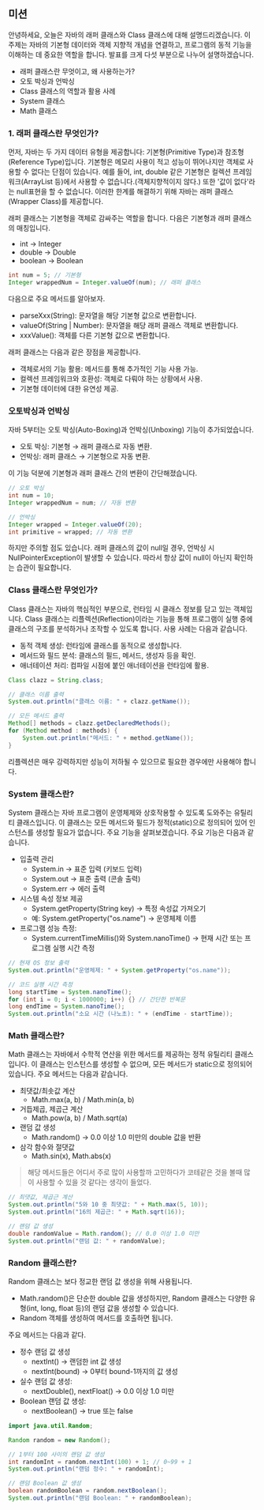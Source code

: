 ## 미션

안녕하세요, 오늘은 자바의 래퍼 클래스와 Class 클래스에 대해 설명드리겠습니다. 이 주제는 자바의 기본형 데이터와 객체 지향적 개념을 연결하고, 프로그램의 동적 기능을 이해하는 데 중요한 역할을 합니다. 발표를 크게 다섯 부분으로 나누어 설명하겠습니다.

- 래퍼 클래스란 무엇이고, 왜 사용하는가?
- 오토 박싱과 언박싱
- Class 클래스의 역할과 활용 사례
- System 클래스
- Math 클래스

### 1. 래퍼 클래스란 무엇인가?

먼저, 자바는 두 가지 데이터 유형을 제공합니다: 기본형(Primitive Type)과 참조형(Reference Type)입니다. 기본형은 메모리 사용이 적고 성능이 뛰어나지만 객체로 사용할 수 없다는 단점이 있습니다.
예를 들어, int, double 같은 기본형은 컬렉션 프레임워크(ArrayList 등)에서 사용할 수 없습니다.(객체지향적이지 않다.) 또한 '값이 없다'라는 null표현을 할 수 없습니다. 이러한 한계를 해결하기 위해 자바는 래퍼 클래스(Wrapper Class)를 제공합니다.

래퍼 클래스는 기본형을 객체로 감싸주는 역할을 합니다. 다음은 기본형과 래퍼 클래스의 매칭입니다.

- int → Integer
- double → Double
- boolean → Boolean

```java
int num = 5; // 기본형
Integer wrappedNum = Integer.valueOf(num); // 래퍼 클래스
```

다음으로 주요 메서드를 알아보자.

- parseXxx(String): 문자열을 해당 기본형 값으로 변환합니다.
- valueOf(String | Number): 문자열을 해당 래퍼 클래스 객체로 변환합니다.
- xxxValue(): 객체를 다른 기본형 값으로 변환합니다.

래퍼 클래스는 다음과 같은 장점을 제공합니다.

- 객체로서의 기능 활용: 메서드를 통해 추가적인 기능 사용 가능.
- 컬렉션 프레임워크와 호환성: 객체로 다뤄야 하는 상황에서 사용.
- 기본형 데이터에 대한 유연성 제공.

### 오토박싱과 언박싱

자바 5부터는 오토 박싱(Auto-Boxing)과 언박싱(Unboxing) 기능이 추가되었습니다.

- 오토 박싱: 기본형 → 래퍼 클래스로 자동 변환.
- 언박싱: 래퍼 클래스 → 기본형으로 자동 변환.

이 기능 덕분에 기본형과 래퍼 클래스 간의 변환이 간단해졌습니다.

```java
// 오토 박싱
int num = 10;
Integer wrappedNum = num; // 자동 변환

// 언박싱
Integer wrapped = Integer.valueOf(20);
int primitive = wrapped; // 자동 변환
```

하지만 주의할 점도 있습니다. 래퍼 클래스의 값이 null일 경우, 언박싱 시 NullPointerException이 발생할 수 있습니다. 따라서 항상 값이 null이 아닌지 확인하는 습관이 필요합니다.

### Class 클래스란 무엇인가?

Class 클래스는 자바의 핵심적인 부분으로, 런타임 시 클래스 정보를 담고 있는 객체입니다. Class 클래스는 리플렉션(Reflection)이라는 기능을 통해 프로그램이 실행 중에 클래스의 구조를 분석하거나 조작할 수 있도록 합니다.
사용 사례는 다음과 같습니다.

- 동적 객체 생성: 런타임에 클래스를 동적으로 생성합니다.
- 메서드와 필드 분석: 클래스의 필드, 메서드, 생성자 등을 확인.
- 애너테이션 처리: 컴파일 시점에 붙인 애너테이션을 런타임에 활용.

```java
Class clazz = String.class;

// 클래스 이름 출력
System.out.println("클래스 이름: " + clazz.getName());

// 모든 메서드 출력
Method[] methods = clazz.getDeclaredMethods();
for (Method method : methods) {
    System.out.println("메서드: " + method.getName());
}
```

리플렉션은 매우 강력하지만 성능이 저하될 수 있으므로 필요한 경우에만 사용해야 합니다.

### System 클래스란?

System 클래스는 자바 프로그램이 운영체제와 상호작용할 수 있도록 도와주는 유틸리티 클래스입니다. 이 클래스는 모든 메서드와 필드가 정적(static)으로 정의되어 있어 인스턴스를 생성할 필요가 없습니다. 주요 기능을 살펴보겠습니다.
주요 기능은 다음과 같습니다.

- 입출력 관리
  - System.in → 표준 입력 (키보드 입력)
  - System.out → 표준 출력 (콘솔 출력)
  - System.err → 에러 출력
- 시스템 속성 정보 제공
  - System.getProperty(String key) → 특정 속성값 가져오기
  - 예: System.getProperty("os.name") → 운영체제 이름
- 프로그램 성능 측정:
  - System.currentTimeMillis()와 System.nanoTime() → 현재 시간 또는 프로그램 실행 시간 측정

```java
// 현재 OS 정보 출력
System.out.println("운영체제: " + System.getProperty("os.name"));

// 코드 실행 시간 측정
long startTime = System.nanoTime();
for (int i = 0; i < 1000000; i++) {} // 간단한 반복문
long endTime = System.nanoTime();
System.out.println("소요 시간 (나노초): " + (endTime - startTime));
```

### Math 클래스란?

Math 클래스는 자바에서 수학적 연산을 위한 메서드를 제공하는 정적 유틸리티 클래스입니다.
이 클래스는 인스턴스를 생성할 수 없으며, 모든 메서드가 static으로 정의되어 있습니다.
주요 메서드는 다음과 같습니다.

- 최댓값/최솟값 계산
  - Math.max(a, b) / Math.min(a, b)
- 거듭제곱, 제곱근 계산
  - Math.pow(a, b) / Math.sqrt(a)
- 랜덤 값 생성
  - Math.random() → 0.0 이상 1.0 미만의 double 값을 반환
- 삼각 함수와 절댓값
  - Math.sin(x), Math.abs(x)

> 해당 메서드들은 어디서 주로 많이 사용할까 고민하다가 코테같은 것을 볼때 많이 사용할 수 있을 것 같다는 생각이 들었다.

```java
// 최댓값, 제곱근 계산
System.out.println("5와 10 중 최댓값: " + Math.max(5, 10));
System.out.println("16의 제곱근: " + Math.sqrt(16));

// 랜덤 값 생성
double randomValue = Math.random(); // 0.0 이상 1.0 미만
System.out.println("랜덤 값: " + randomValue);
```

### Random 클래스란?

Random 클래스는 보다 정교한 랜덤 값 생성을 위해 사용됩니다.

- Math.random()은 단순한 double 값을 생성하지만, Random 클래스는 다양한 유형(int, long, float 등)의 랜덤 값을 생성할 수 있습니다.
- Random 객체를 생성하여 메서드를 호출하면 됩니다.

주요 메서드는 다음과 같다.

- 정수 랜덤 값 생성
  - nextInt() → 랜덤한 int 값 생성
  - nextInt(bound) → 0부터 bound-1까지의 값 생성
- 실수 랜덤 값 생성:
  - nextDouble(), nextFloat() → 0.0 이상 1.0 미만
- Boolean 랜덤 값 생성:
  - nextBoolean() → true 또는 false

```java
import java.util.Random;

Random random = new Random();

// 1부터 100 사이의 랜덤 값 생성
int randomInt = random.nextInt(100) + 1; // 0~99 + 1
System.out.println("랜덤 정수: " + randomInt);

// 랜덤 Boolean 값 생성
boolean randomBoolean = random.nextBoolean();
System.out.println("랜덤 Boolean: " + randomBoolean);
```